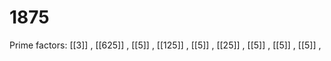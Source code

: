 # 1875

Prime factors: [[3]] , [[625]] , [[5]] , [[125]] , [[5]] , [[25]] , [[5]] , [[5]] , [[5]] , 